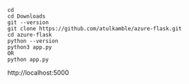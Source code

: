 ```
cd
cd Downloads
git --version
git clone https://github.com/atulkamble/azure-flask.git
cd azure-flask
python --version
python3 app.py
OR
python app.py
```
http://localhost:5000
